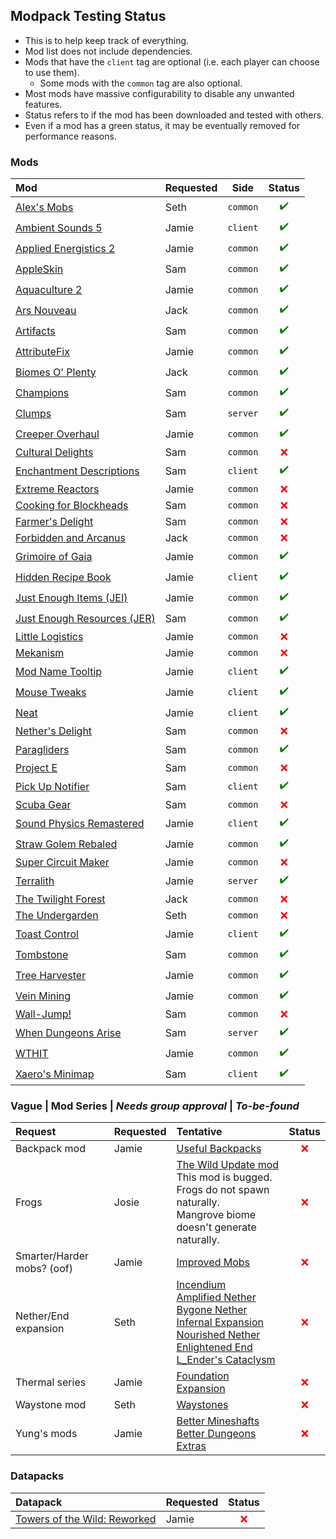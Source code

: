 
## Modpack Testing Status

- This is to help keep track of everything.
- Mod list does not include dependencies.
- Mods that have the `client` tag are optional (i.e. each player can choose to use them).
  - Some mods with the `common` tag are also optional.
- Most mods have massive configurability to disable any unwanted features.
- Status refers to if the mod has been downloaded and tested with others.
- Even if a mod has a green status, it may be eventually removed for performance reasons.

### Mods

| Mod | Requested | Side | Status |
| :-- | :-------- | :--: | :----: |
| [Alex's Mobs](https://www.curseforge.com/minecraft/mc-mods/alexs-mobs) | Seth | `common` | <span style="color:green">✔️</span> |
| [Ambient Sounds 5](https://www.curseforge.com/minecraft/mc-mods/ambientsounds) | Jamie | `client` | <span style="color:green">✔️</span> |
| [Applied Energistics 2](https://www.curseforge.com/minecraft/mc-mods/applied-energistics-2) | Jamie | `common` | <span style="color:green">✔️</span> |
| [AppleSkin](https://www.curseforge.com/minecraft/mc-mods/appleskin) | Sam | `common` | <span style="color:green">✔️</span> |
| [Aquaculture 2](https://www.curseforge.com/minecraft/mc-mods/aquaculture) | Jamie | `common` | <span style="color:green">✔️</span> |
| [Ars Nouveau](https://www.curseforge.com/minecraft/mc-mods/ars-nouveau) | Jack | `common` | <span style="color:green">✔️</span> |
| [Artifacts](https://www.curseforge.com/minecraft/mc-mods/artifacts) | Sam | `common` | <span style="color:green">✔️</span> |
| [AttributeFix](https://www.curseforge.com/minecraft/mc-mods/attributefix) | Jamie | `common` | <span style="color:green">✔️</span> |
| [Biomes O' Plenty](https://www.curseforge.com/minecraft/mc-mods/biomes-o-plenty) | Jack | `common` | <span style="color:green">✔️</span> |
| [Champions](https://www.curseforge.com/minecraft/mc-mods/champions) | Sam | `common` | <span style="color:green">✔️</span> |
| [Clumps](https://www.curseforge.com/minecraft/mc-mods/clumps) | Sam | `server` | <span style="color:green">✔️</span> |
| [Creeper Overhaul](https://www.curseforge.com/minecraft/mc-mods/creeper-overhaul) | Jamie | `common` | <span style="color:green">✔️</span> |
| [Cultural Delights](https://www.curseforge.com/minecraft/mc-mods/cultural-delights) | Sam | `common` | <span style="color:red">❌</span> |
| [Enchantment Descriptions](https://www.curseforge.com/minecraft/mc-mods/enchantment-descriptions) | Sam | `client` | <span style="color:green">✔️</span> |
| [Extreme Reactors](https://www.curseforge.com/minecraft/mc-mods/extreme-reactors) | Jamie | `common` | <span style="color:red">❌</span> |
| [Cooking for Blockheads](https://www.curseforge.com/minecraft/mc-mods/cooking-for-blockheads) | Sam | `common` | <span style="color:red">❌</span> |
| [Farmer's Delight](https://www.curseforge.com/minecraft/mc-mods/farmers-delight) | Sam | `common` | <span style="color:red">❌</span> |
| [Forbidden and Arcanus](https://www.curseforge.com/minecraft/mc-mods/forbidden-arcanus) | Jack | `common` | <span style="color:red">❌</span> |
| [Grimoire of Gaia](https://www.curseforge.com/minecraft/mc-mods/grimoire-of-gaia) | Jamie | `common` | <span style="color:green">✔️</span> |
| [Hidden Recipe Book](https://www.curseforge.com/minecraft/mc-mods/hidden-recipe-book) | Jamie | `client` | <span style="color:green">✔️</span> |
| [Just Enough Items (JEI)](https://www.curseforge.com/minecraft/mc-mods/jei) | Jamie | `common` | <span style="color:green">✔️</span> |
| [Just Enough Resources (JER)](https://www.curseforge.com/minecraft/mc-mods/just-enough-resources-jer) | Sam | `common` | <span style="color:green">✔️</span> |
| [Little Logistics](https://www.curseforge.com/minecraft/mc-mods/little-logistics) | Jamie | `common` | <span style="color:red">❌</span> |
| [Mekanism](https://www.curseforge.com/minecraft/mc-mods/mekanism) | Jamie | `common` | <span style="color:red">❌</span> |
| [Mod Name Tooltip](https://www.curseforge.com/minecraft/mc-mods/mod-name-tooltip) | Jamie | `client` | <span style="color:green">✔️</span> |
| [Mouse Tweaks](https://www.curseforge.com/minecraft/mc-mods/mouse-tweaks) | Jamie | `client` | <span style="color:green">✔️</span> |
| [Neat](https://www.curseforge.com/minecraft/mc-mods/neat) | Jamie | `client` | <span style="color:green">✔️</span> |
| [Nether's Delight](https://www.curseforge.com/minecraft/mc-mods/nethers-delight) | Sam | `common` | <span style="color:red">❌</span> |
| [Paragliders](https://www.curseforge.com/minecraft/mc-mods/paragliders) | Sam | `common` | <span style="color:green">✔️</span> |
| [Project E](https://www.curseforge.com/minecraft/mc-mods/projecte) | Sam | `common` | <span style="color:red">❌</span> |
| [Pick Up Notifier](https://www.curseforge.com/minecraft/mc-mods/pick-up-notifier) | Sam | `client` | <span style="color:green">✔️</span> |
| [Scuba Gear](https://www.curseforge.com/minecraft/mc-mods/scuba-gear) | Sam | `common` | <span style="color:red">❌</span> |
| [Sound Physics Remastered](https://www.curseforge.com/minecraft/mc-mods/sound-physics-remastered) | Jamie | `client` | <span style="color:green">✔️</span> |
| [Straw Golem Rebaled](https://www.curseforge.com/minecraft/mc-mods/strawgolem-reborn) | Jamie | `common` | <span style="color:green">✔️</span> |
| [Super Circuit Maker](https://www.curseforge.com/minecraft/mc-mods/super-circuit-maker) | Jamie | `common` | <span style="color:red">❌</span> |
| [Terralith](https://www.curseforge.com/minecraft/mc-mods/terralith) | Jamie | `server` | <span style="color:green">✔️</span> |
| [The Twilight Forest](https://www.curseforge.com/minecraft/mc-mods/the-twilight-forest) | Jack | `common` | <span style="color:red">❌</span> |
| [The Undergarden](https://www.curseforge.com/minecraft/mc-mods/the-undergarden) | Seth | `common` | <span style="color:red">❌</span> |
| [Toast Control](https://www.curseforge.com/minecraft/mc-mods/toast-control) | Jamie | `client` | <span style="color:green">✔️</span> |
| [Tombstone](https://www.curseforge.com/minecraft/mc-mods/gravestone-mod) | Sam | `common` | <span style="color:green">✔️</span> |
| [Tree Harvester](https://www.curseforge.com/minecraft/mc-mods/tree-harvester) | Jamie | `common` | <span style="color:green">✔️</span> |
| [Vein Mining](https://www.curseforge.com/minecraft/mc-mods/vein-mining) | Jamie | `common` | <span style="color:green">✔️</span> |
| [Wall-Jump!](https://www.curseforge.com/minecraft/mc-mods/wall-jump) | Sam | `common` | <span style="color:red">❌</span> |
| [When Dungeons Arise](https://www.curseforge.com/minecraft/mc-mods/when-dungeons-arise) | Sam | `server` | <span style="color:green">✔️</span> |
| [WTHIT](https://www.curseforge.com/minecraft/mc-mods/wthit-forge) | Jamie | `common` | <span style="color:green">✔️</span> |
| [Xaero's Minimap](https://www.curseforge.com/minecraft/mc-mods/xaeros-minimap) | Sam | `client` | <span style="color:green">✔️</span> |

### Vague | Mod Series | *Needs group approval* | *To-be-found*

| Request | Requested | Tentative | Status |
| :------ | :-------- | :-------- | :----: |
| Backpack mod | Jamie | [Useful Backpacks](https://www.curseforge.com/minecraft/mc-mods/useful-backpacks) | <span style="color:red">❌</span> |
| Frogs | Josie | [The Wild Update mod](https://www.curseforge.com/minecraft/mc-mods/useful-backpacks)<br>This mod is bugged. Frogs do not spawn naturally.<br>Mangrove biome doesn't generate naturally. | <span style="color:red">❌</span> |
| Smarter/Harder mobs? (oof) | Jamie | [Improved Mobs](https://www.curseforge.com/minecraft/mc-mods/improved-mobs) | <span style="color:red">❌</span> |
| Nether/End expansion | Seth | [Incendium](https://www.curseforge.com/minecraft/mc-mods/incendium)<br>[Amplified Nether](https://www.curseforge.com/minecraft/mc-mods/amplified-nether)<br>[Bygone Nether](https://www.curseforge.com/minecraft/mc-mods/bygone-nether)<br>[Infernal Expansion](https://www.curseforge.com/minecraft/mc-mods/infernal-expansion)<br>[Nourished Nether](https://www.curseforge.com/minecraft/mc-mods/nourished-nether)<br>[Enlightened End](https://www.curseforge.com/minecraft/mc-mods/enlightened-end)<br>[L_Ender's Cataclysm](https://www.curseforge.com/minecraft/mc-mods/l_ender-s-cataclysm) | <span style="color:red">❌</span> |
| Thermal series | Jamie | [Foundation](https://www.curseforge.com/minecraft/mc-mods/thermal-foundation)<br>[Expansion](https://www.curseforge.com/minecraft/mc-mods/thermal-expansion) | <span style="color:red">❌</span> |
| Waystone mod | Seth | [Waystones](https://www.curseforge.com/minecraft/mc-mods/waystones) | <span style="color:red">❌</span> |
| Yung's mods | Jamie | [Better Mineshafts](https://www.curseforge.com/minecraft/mc-mods/yungs-better-mineshafts-forge)<br>[Better Dungeons](https://www.curseforge.com/minecraft/mc-mods/yungs-better-dungeons)<br>[Extras](https://www.curseforge.com/minecraft/mc-mods/yungs-extras) | <span style="color:red">❌</span> |

### Datapacks

| Datapack | Requested | Status |
| :-- | :-------- | :----: |
| [Towers of the Wild: Reworked](https://www.curseforge.com/minecraft/texture-packs/towers-of-the-wild-reworked-datapack) | Jamie | <span style="color:red">❌</span> |